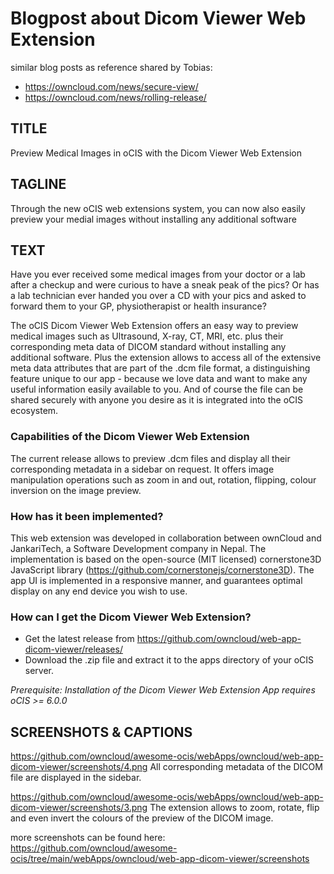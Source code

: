 # Blogpost about Dicom Viewer Web Extension

similar blog posts as reference shared by Tobias:
- https://owncloud.com/news/secure-view/
- https://owncloud.com/news/rolling-release/


## TITLE
Preview Medical Images in oCIS with the Dicom Viewer Web Extension

## TAGLINE
Through the new oCIS web extensions system, you can now also easily preview your medial images without installing any additional software

## TEXT
Have you ever received some medical images from your doctor or a lab after a checkup and were curious to have a sneak peak of the pics? Or has a lab technician ever handed you over a CD with your pics and asked to forward them to your GP, physiotherapist or health insurance?

The oCIS Dicom Viewer Web Extension offers an easy way to preview medical images such as Ultrasound, X-ray, CT, MRI, etc. plus their corresponding meta data of DICOM standard without installing any additional software. Plus the extension allows to access all of the extensive meta data attributes that are part of the .dcm file format, a distinguishing feature unique to our app - because we love data and want to make any useful information easily available to you. And of course the file can be shared securely with anyone you desire as it is integrated into the oCIS ecosystem.

### Capabilities of the Dicom Viewer Web Extension
The current release allows to preview .dcm files and display all their corresponding metadata in a sidebar on request. It offers image manipulation operations such as zoom in and out, rotation, flipping, colour inversion on the image preview.

### How has it been implemented?
This web extension was developed in collaboration between ownCloud and JankariTech, a Software Development company in Nepal. The implementation is based on the open-source (MIT licensed) cornerstone3D JavaScript library (https://github.com/cornerstonejs/cornerstone3D). The app UI is implemented in a responsive manner, and guarantees optimal display on any end device you wish to use.

### How can I get the Dicom Viewer Web Extension?
- Get the latest release from https://github.com/owncloud/web-app-dicom-viewer/releases/
- Download the .zip file and extract it to the apps directory of your oCIS server.

_Prerequisite: Installation of the Dicom Viewer Web Extension App requires oCIS >= 6.0.0_

## SCREENSHOTS & CAPTIONS
https://github.com/owncloud/awesome-ocis/webApps/owncloud/web-app-dicom-viewer/screenshots/4.png
All corresponding metadata of the DICOM file are displayed in the sidebar.

https://github.com/owncloud/awesome-ocis/webApps/owncloud/web-app-dicom-viewer/screenshots/3.png
The extension allows to zoom, rotate, flip and even invert the colours of the preview of the DICOM image.

more screenshots can be found here: https://github.com/owncloud/awesome-ocis/tree/main/webApps/owncloud/web-app-dicom-viewer/screenshots
